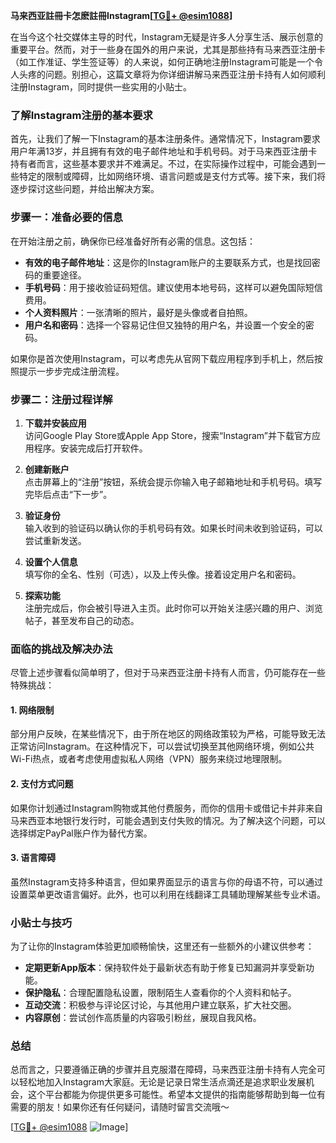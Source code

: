**马来西亚註冊卡怎麽註冊Instagram[[TG💪+ @esim1088](https://t.me/s/esim1088)]**

在当今这个社交媒体主导的时代，Instagram无疑是许多人分享生活、展示创意的重要平台。然而，对于一些身在国外的用户来说，尤其是那些持有马来西亚注册卡（如工作准证、学生签证等）的人来说，如何正确地注册Instagram可能是一个令人头疼的问题。别担心，这篇文章将为你详细讲解马来西亚注册卡持有人如何顺利注册Instagram，同时提供一些实用的小贴士。

### 了解Instagram注册的基本要求

首先，让我们了解一下Instagram的基本注册条件。通常情况下，Instagram要求用户年满13岁，并且拥有有效的电子邮件地址和手机号码。对于马来西亚注册卡持有者而言，这些基本要求并不难满足。不过，在实际操作过程中，可能会遇到一些特定的限制或障碍，比如网络环境、语言问题或是支付方式等。接下来，我们将逐步探讨这些问题，并给出解决方案。

### 步骤一：准备必要的信息

在开始注册之前，确保你已经准备好所有必需的信息。这包括：

- **有效的电子邮件地址**：这是你的Instagram账户的主要联系方式，也是找回密码的重要途径。
- **手机号码**：用于接收验证码短信。建议使用本地号码，这样可以避免国际短信费用。
- **个人资料照片**：一张清晰的照片，最好是头像或者自拍照。
- **用户名和密码**：选择一个容易记住但又独特的用户名，并设置一个安全的密码。

如果你是首次使用Instagram，可以考虑先从官网下载应用程序到手机上，然后按照提示一步步完成注册流程。

### 步骤二：注册过程详解

1. **下载并安装应用**  
   访问Google Play Store或Apple App Store，搜索“Instagram”并下载官方应用程序。安装完成后打开软件。

2. **创建新账户**  
   点击屏幕上的“注册”按钮，系统会提示你输入电子邮箱地址和手机号码。填写完毕后点击“下一步”。

3. **验证身份**  
   输入收到的验证码以确认你的手机号码有效。如果长时间未收到验证码，可以尝试重新发送。

4. **设置个人信息**  
   填写你的全名、性别（可选），以及上传头像。接着设定用户名和密码。

5. **探索功能**  
   注册完成后，你会被引导进入主页。此时你可以开始关注感兴趣的用户、浏览帖子，甚至发布自己的动态。

### 面临的挑战及解决办法

尽管上述步骤看似简单明了，但对于马来西亚注册卡持有人而言，仍可能存在一些特殊挑战：

#### 1. 网络限制
部分用户反映，在某些情况下，由于所在地区的网络政策较为严格，可能导致无法正常访问Instagram。在这种情况下，可以尝试切换至其他网络环境，例如公共Wi-Fi热点，或者考虑使用虚拟私人网络（VPN）服务来绕过地理限制。

#### 2. 支付方式问题
如果你计划通过Instagram购物或其他付费服务，而你的信用卡或借记卡并非来自马来西亚本地银行发行时，可能会遇到支付失败的情况。为了解决这个问题，可以选择绑定PayPal账户作为替代方案。

#### 3. 语言障碍
虽然Instagram支持多种语言，但如果界面显示的语言与你的母语不符，可以通过设置菜单更改语言偏好。此外，也可以利用在线翻译工具辅助理解某些专业术语。

### 小贴士与技巧

为了让你的Instagram体验更加顺畅愉快，这里还有一些额外的小建议供参考：

- **定期更新App版本**：保持软件处于最新状态有助于修复已知漏洞并享受新功能。
- **保护隐私**：合理配置隐私设置，限制陌生人查看你的个人资料和帖子。
- **互动交流**：积极参与评论区讨论，与其他用户建立联系，扩大社交圈。
- **内容原创**：尝试创作高质量的内容吸引粉丝，展现自我风格。

### 总结

总而言之，只要遵循正确的步骤并且克服潜在障碍，马来西亚注册卡持有人完全可以轻松地加入Instagram大家庭。无论是记录日常生活点滴还是追求职业发展机会，这个平台都能为你提供更多可能性。希望本文提供的指南能够帮助到每一位有需要的朋友！如果你还有任何疑问，请随时留言交流哦～

[[TG💪+ @esim1088](https://t.me/s/esim1088) ![Image](https://i.postimg.cc/4NQfJmqS/Snipaste-2025-05-13-00-14-12.png)]